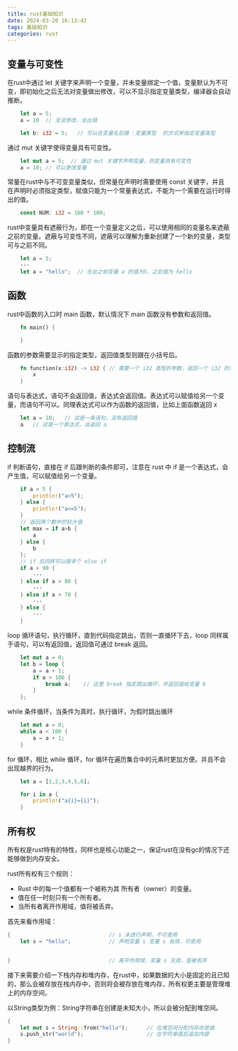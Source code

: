```yaml
---
title: rust基础知识
date: 2024-03-20 16:13:42
tags: 基础知识
categories: rust
---
```

## 变量与可变性
在rust中通过 let 关键字来声明一个变量，并未变量绑定一个值，变量默认为不可变，即初始化之后无法对变量做出修改，可以不显示指定变量类型，编译器会自动推断。
```rust
    let a = 5;
    a = 10  // 无法修改，会出错

    let b: i32 = 5;   // 可以在变量名后跟 :变量类型  的方式来指定变量类型
```
通过 mut 关键字使得变量具有可变性。
```rust
    let mut a = 5;  // 通过 mut 关键字声明变量，则变量具有可变性
    a = 10; // 可以更改变量
```
常量在rust中与不可变变量类似，但常量在声明时需要使用 const 关键字，并且在声明时必须指定类型，赋值只能为一个常量表达式，不能为一个需要在运行时得出的值。
```rust
    const NUM: i32 = 100 * 100;
```
rust中变量具有遮蔽行为，即在一个变量定义之后，可以使用相同的变量名来遮蔽之前的变量。遮蔽与可变性不同，遮蔽可以理解为重新创建了一个新的变量，类型可与之前不同。
```rust
    let a = 5;
    ···
    let a = "hello";  // 在此之前变量 a 的值为5，之后值为 hello
```
## 函数
rust中函数的入口时 main 函数，默认情况下 main 函数没有参数和返回值。
```rust
    fn main() {

    }
```
函数的参数需要显示的指定类型，返回值类型则跟在小括号后。
```rust
    fn function(x:i32) -> i32 { // 需要一个 i32 类型的参数，返回一个 i32 的值。
        x
    }
```
语句与表达式，语句不会返回值，表达式会返回值。表达式可以赋值给另一个变量，而语句不可以。同理表达式可以作为函数的返回值，比如上面函数返回 x
```rust
    let a = 10;   // 这是一条语句，没有返回值
    a   // 这是一个表达式，会返回 a 
```
## 控制流
if 判断语句，直接在 if 后跟判断的条件即可，注意在 rust 中 if 是一个表达式，会产生值，可以赋值给另一个变量。
```rust
    if a > 5 {
        println!("a>5");
    } else {
        println!("a<=5");
    }
    // 返回两个数中的较大值
    let max = if a>b {
        a
    } else {
        b
    };
    // if 后同样可以接多个 else if
    if a > 90 {
        ···
    } else if a > 80 {
        ···
    } else if a > 70 {
        ···
    } else {
        ···
    }
```
loop 循环语句，执行循环，直到代码指定跳出，否则一直循环下去，loop 同样属于语句，可以有返回值，返回值可通过 break 返回。
```rust
    let mut a = 0;
    let b = loop {
        a = a + 1;
        if a > 100 {
            break a;    // 这里 break 指定跳出循环，并返回值给变量 b
        }
    };
```
while 条件循环，当条件为真时，执行循环，为假时跳出循环
```rust
    let mut a = 0;
    while a < 100 {
        a = a + 1;
    }
```
for 循环，相比 while 循环，for 循环在遍历集合中的元素时更加方便。并且不会出现越界的行为。
```rust
    let a = [1,2,3,4,5,6];

    for i in a {
        println!("a{i}={i}");
    }
```
## 所有权
所有权是rust特有的特性，同样也是核心功能之一，保证rust在没有gc的情况下还能够做到内存安全。

rust所有权有三个规则：
- Rust 中的每一个值都有一个被称为其 所有者（owner）的变量。
- 值在任一时刻只有一个所有者。
- 当所有者离开作用域，值将被丢弃。

首先来看作用域：
```rust
{                               // s 未进行声明，不可使用
    let s = "hello";            // 声明变量 s 变量 s 有效，可使用


}                               // 离开作用域，变量 s 无效，值被丢弃
```
接下来需要介绍一下栈内存和堆内存，在rust中，如果数据的大小是固定的且已知的，那么会被存放在栈内存中，否则将会被存放在堆内存，所有权更主要是管理堆上的内存空间。

以String类型为例：String字符串在创建是未知大小，所以会被分配到堆空间。
```rust
{
    let mut s = String::from("hello");      // 在堆空间分配内存存放值
    s.push_str("world");                    // 在字符串值后追加内容
}                                           
```